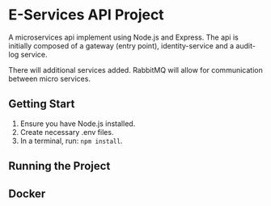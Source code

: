 # E-Services API Project

A microservices api implement using Node.js and Express. The api is initially composed of a gateway (entry point), identity-service and a audit-log service. 

There will additional services added. RabbitMQ will allow for communication between micro services.

## Getting Start

1. Ensure you have Node.js installed.
2. Create necessary .env files.
3. In a terminal, run: `npm install`.
   

## Running the Project


## Docker
